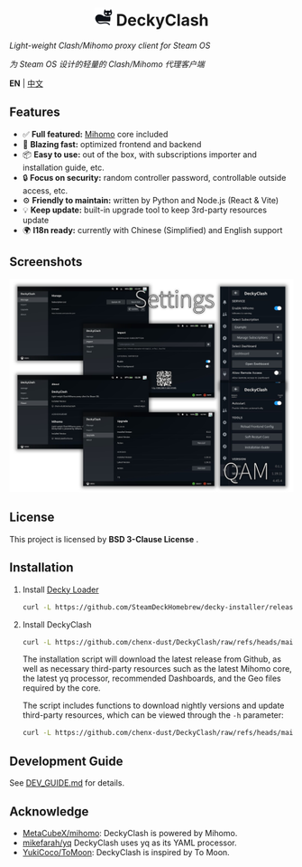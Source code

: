 <div align="center">
   <h1>
      <img src="./assets/gicat.svg" width="32" height="32">
      DeckyClash
   </h1>
</div>

*Light-weight Clash/Mihomo proxy client for Steam OS*

*为 Steam OS 设计的轻量的 Clash/Mihomo 代理客户端*

**EN** | [中文](./README_CN.md)

## Features

- ✅ **Full featured:** [Mihomo](https://github.com/MetaCubeX/mihomo) core included
- 🚀 **Blazing fast:** optimized frontend and backend
- 📦 **Easy to use:** out of the box, with subscriptions importer and installation guide, etc.
- 🔒 **Focus on security:** random controller password, controllable outside access, etc.
- ⚙️ **Friendly to maintain:** written by Python and Node.js (React & Vite)
- 💡 **Keep update:** built-in upgrade tool to keep 3rd-party resources update
- 🌍 **I18n ready:** currently with Chinese (Simplified) and English support

## Screenshots

![Screenshots](./assets/screenshots.png)

## License

This project is licensed by **BSD 3-Clause License** .

## Installation

1. Install [Decky Loader](https://github.com/SteamDeckHomebrew/decky-loader)

   ```sh
   curl -L https://github.com/SteamDeckHomebrew/decky-installer/releases/latest/download/install_release.sh | sh
   ```

2. Install DeckyClash

   ```sh
   curl -L https://github.com/chenx-dust/DeckyClash/raw/refs/heads/main/install.sh | bash
   ```

   The installation script will download the latest release from Github, as well as necessary third-party resources such as the latest Mihomo core, the latest yq processor, recommended Dashboards, and the Geo files required by the core.

   The script includes functions to download nightly versions and update third-party resources, which can be viewed through the `-h` parameter:

   ```sh
   curl -L https://github.com/chenx-dust/DeckyClash/raw/refs/heads/main/install.sh | bash -s -- -h
   ```

## Development Guide

See [DEV_GUIDE.md](./docs/DEV_GUIDE.md) for details.

## Acknowledge

- [MetaCubeX/mihomo](https://github.com/MetaCubeX/mihomo): DeckyClash is powered by Mihomo.
- [mikefarah/yq](https://github.com/mikefarah/yq) DeckyClash uses yq as its YAML processor.
- [YukiCoco/ToMoon](https://github.com/YukiCoco/ToMoon): DeckyClash is inspired by To Moon.
